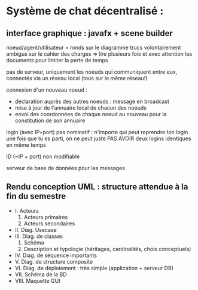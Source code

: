 # Système de chat décentralisé : 

## interface graphique : javafx + scene builder
noeud/agent/utilisateur = ronds sur le diagramme 
trucs volontairement ambigus sur le cahier des charges 
	=> lire plusieurs fois et avec attention les documents pour limiter la perte de temps 

pas de serveur, uniquement les noeuds qui communiquent entre eux, connectés via un réseau local (tous sur le même réseau!) 

connexion d'un nouveau noeud : 
- déclaration auprès des autres noeuds : message en broadcast  
- mise à jour de l'annuaire local de chacun des noeuds 
- envoi des coordonnées de chaque noeud au nouveau pour la constitution de son annuaire 


login (avec IP+port) pas nominatif : n'importe qui peut reprendre ton login une fois que tu es parti, on ne peut juste PAS AVOIR deux logins identiques en même temps 

ID (~IP + port) non modifiable

serveur de base de données pour les messages

## Rendu conception UML : structure attendue à la fin du semestre 

- I. Acteurs 
	1. Acteurs primaires
	2. Acteurs secondaires
- II. Diag. Usecase
- III. Diag. de classes 
	1. Schéma
	2. Description et typologie (héritages, cardinalités, choix conceptuels) 
- IV. Diag. de séquence importants
- V. Diag. de structure composite
- VI. Diag. de déploiement : très simple (application + serveur DB) 
- VII. Schéma de la BD 
- VIII. Maquette GUI 
